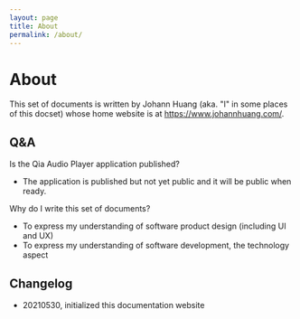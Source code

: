 ```yaml
---
layout: page
title: About
permalink: /about/
---
```


# About

This set of documents is written by Johann Huang (aka. "I" in some places of this docset) whose home website is at <https://www.johannhuang.com/>.


## Q&A

Is the Qia Audio Player application published?

* The application is published but not yet public and it will be public when ready.

Why do I write this set of documents?

* To express my understanding of software product design (including UI and UX)
* To express my understanding of software development, the technology aspect


## Changelog

* 20210530, initialized this documentation website
